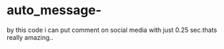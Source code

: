 # auto_message-
by this code i can put comment on social media with just 0.25 sec.thats really amazing..
